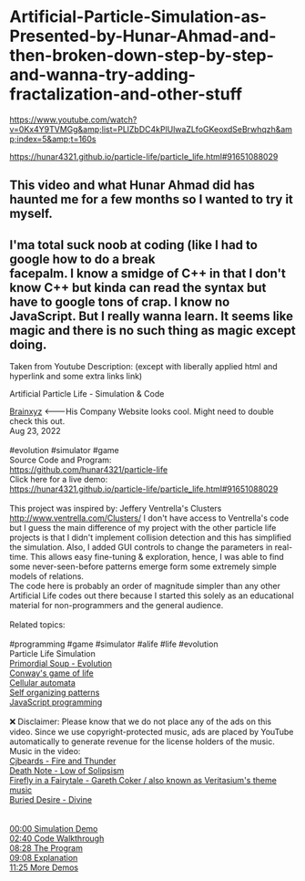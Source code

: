 # Artificial-Particle-Simulation-as-Presented-by-Hunar-Ahmad-and-then-broken-down-step-by-step-and-wanna-try-adding-fractalization-and-other-stuff

https://www.youtube.com/watch?v=0Kx4Y9TVMGg&amp;list=PLlZbDC4kPlUlwaZLfoGKeoxdSeBrwhqzh&amp;index=5&amp;t=160s

https://hunar4321.github.io/particle-life/particle_life.html#91651088029


## This video and what Hunar Ahmad did has haunted me for a few months so I wanted to try it myself.<br>
## I'ma total suck noob at coding (like I had to google how to do a break<br> facepalm. I know a smidge of C++ in that I don't know C++ but kinda can read the syntax but have to google tons of crap.  I know no JavaScript.  But I really wanna learn.  It seems like magic and there is no such thing as magic except doing.


Taken from Youtube Description: (except with liberally applied html and hyperlink and some extra links link)

 Artificial Particle Life - Simulation & Code

[Brainxyz](https://www.brainxyz.com/) <---His Company Website looks cool.  Might need to double check this out.<br> 
Aug 23, 2022 <br>
<br>
#evolution #simulator #game<br>
Source Code and Program:<br>
https://github.com/hunar4321/particle-life<br>
Click here for a live demo:<br>
https://hunar4321.github.io/particle-life/particle_life.html#91651088029<br>
<br> 
This project was inspired by: Jeffery Ventrella's Clusters http://www.ventrella.com/Clusters/ I don't have access to Ventrella's code but I guess the main difference of my project with the other particle life projects is that I didn't implement collision detection and this has simplified the simulation. Also, I added GUI controls to change the parameters in real-time. This allows easy fine-tuning & exploration, hence, I was able to find some never-seen-before patterns emerge form some extremely simple models of relations. 
<br> 
The code here is probably an order of magnitude simpler than any other Artificial Life codes out there because I started this solely as an educational material for non-programmers and the general audience.<br> 
<br> 
Related topics:<br> 
<br> 
#programming #game #simulator #alife #life #evolution <br> 
Particle Life Simulation<br> 
<a href="https://study.com/learn/lesson/primordial-soup-theory-model.html" target="_blank">Primordial Soup - Evolution</a><br> 
[Conway's game of life](https://playgameoflife.com/)<br> 
[Cellular automata](https://en.wikipedia.org/wiki/Cellular_automaton)<br> 
[Self organizing patterns](https://en.wikipedia.org/wiki/Self-organization)<br> 
[JavaScript programming](https://www.javascript.com/)<br> 
<br> 
❌ Disclaimer: Please know that we do not place any of the ads on this video. Since we use copyright-protected music, ads are placed by YouTube automatically to generate revenue for the license holders of the music.<br> 
Music in the video:<br> 
<a href="https://www.google.com/search?client=firefox-b-1-d&q=Cjbeards+-+Fire+and+Thunder#fpstate=ive&vld=cid:b56f86b9,vid:gFEdaO8rBTM" target="_blank">Cjbeards - Fire and Thunder</a>
<br> 
<a href="https://www.youtube.com/watch?v=x-xpMRCnJRE" target="_blank">Death Note - Low of Solipsism</a><br>
<a href="https://www.youtube.com/watch?v=UtwES8o9HM4" target="_blank">Firefly in a Fairytale - Gareth Coker / also known as Veritasium's theme music</a><br>
<a href="https://www.youtube.com/watch?v=vJY-xumHRpw" target="_blank">Buried Desire - Divine</a><br>
<br> 
<br> 
<a href="https://www.youtube.com/watch?v=0Kx4Y9TVMGg&t=0s" target="_blank">00:00 Simulation Demo</a><br> 
<a href="https://www.youtube.com/watch?v=0Kx4Y9TVMGg&t=160s" target="_blank">02:40 Code Walkthrough </a><br> 
<a href="https://www.youtube.com/watch?v=0Kx4Y9TVMGg&t=508s" target="_blank">08:28 The Program</a><br> 
<a href="https://www.youtube.com/watch?v=0Kx4Y9TVMGg&t=548s" target="_blank">09:08 Explanation</a><br> 
<a href="https://www.youtube.com/watch?v=0Kx4Y9TVMGg&t=685s" target="_blank">11:25 More Demos</a><br> 
